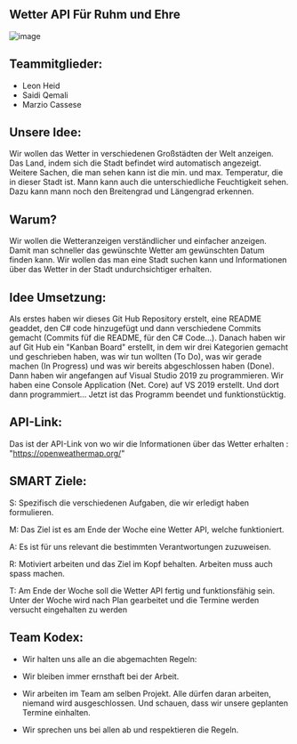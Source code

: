 ## Wetter API       Für Ruhm und Ehre


![image](https://user-images.githubusercontent.com/90248281/138290909-fd4d1bda-0e8a-41fd-a9bd-953875f7c7c0.png)


## Teammitglieder:

- Leon Heid
- Saidi Qemali
- Marzio Cassese


## Unsere Idee:

Wir wollen das Wetter in verschiedenen Großstädten der Welt anzeigen. Das Land, indem sich die Stadt befindet wird automatisch angezeigt. Weitere Sachen, die man sehen kann ist die min. und max. Temperatur, die in dieser Stadt ist. Mann kann auch die unterschiedliche Feuchtigkeit sehen. Dazu kann mann noch den Breitengrad und Längengrad erkennen.


## Warum?

Wir wollen die Wetteranzeigen verständlicher und einfacher anzeigen. Damit man schneller das gewünschte Wetter am gewünschten Datum finden kann. Wir wollen das man eine Stadt suchen kann und Informationen über das Wetter in der Stadt undurchsichtiger erhalten.


## Idee Umsetzung:

Als erstes haben wir dieses Git Hub Repository erstelt, eine README geaddet, den C# code hinzugefügt und dann verschiedene Commits gemacht (Commits füf die README, für den C# Code...).
Danach haben wir auf Git Hub ein "Kanban Board" erstellt, in dem wir drei Kategorien gemacht und geschrieben haben, was wir tun wollten (To Do), was wir gerade machen (In Progress) und was wir bereits abgeschlossen haben (Done).
Dann haben wir angefangen auf Visual Studio 2019 zu programmieren. Wir haben eine Console Application (Net. Core) auf VS 2019 erstellt. Und dort dann programmiert... Jetzt ist das Programm beendet und funktionstücktig. 
 

## API-Link:

 Das ist der API-Link von wo wir die Informationen über das Wetter erhalten : "https://openweathermap.org/"
 

## SMART Ziele:

S: Spezifisch die verschiedenen Aufgaben, die wir erledigt haben formulieren.

M: Das Ziel ist es am Ende der Woche eine Wetter API, welche funktioniert.

A: Es ist für uns relevant die bestimmten Verantwortungen zuzuweisen.

R: Motiviert arbeiten und das Ziel im Kopf behalten. Arbeiten muss auch spass machen.

T: Am Ende der Woche soll die Wetter API fertig und funktionsfähig sein. Unter der Woche wird nach Plan gearbeitet und die Termine werden versucht eingehalten zu werden


## Team Kodex:

- Wir halten uns alle an die abgemachten Regeln:

- Wir bleiben immer ernsthaft bei der Arbeit.

- Wir arbeiten im Team am selben Projekt. Alle dürfen daran arbeiten, niemand wird ausgeschlossen. Und schauen, dass wir unsere geplanten Termine einhalten.

- Wir sprechen uns bei allen ab und respektieren die Regeln.
